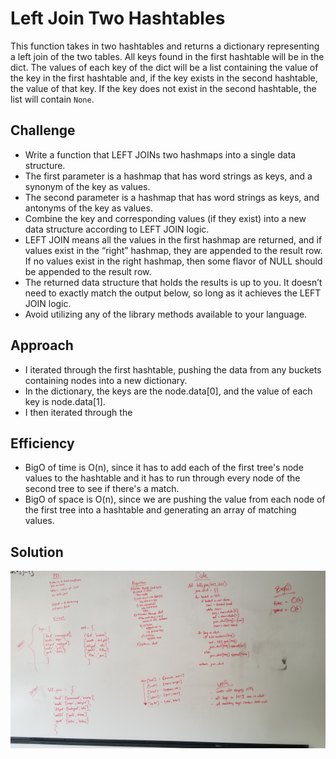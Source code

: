 # Left Join Two Hashtables
This function takes in two hashtables and returns a dictionary representing a left join of the two tables. All keys found in the first hashtable will be in the dict. The values of each key of the dict will be a list containing the value of the key in the first hashtable and, if the key exists in the second hashtable, the value of that key. If the key does not exist in the second hashtable, the list will contain `None`. 

## Challenge
- Write a function that LEFT JOINs two hashmaps into a single data structure.
- The first parameter is a hashmap that has word strings as keys, and a synonym of the key as values.
- The second parameter is a hashmap that has word strings as keys, and antonyms of the key as values.
- Combine the key and corresponding values (if they exist) into a new data structure according to LEFT JOIN logic.
- LEFT JOIN means all the values in the first hashmap are returned, and if values exist in the “right” hashmap, they are appended to the result row. If no values exist in the right hashmap, then some flavor of NULL should be appended to the result row.
- The returned data structure that holds the results is up to you. It doesn’t need to exactly match the output below, so long as it achieves the LEFT JOIN logic.
- Avoid utilizing any of the library methods available to your language.

## Approach
- I iterated through the first hashtable, pushing the data from any buckets containing nodes into a new dictionary.
- In the dictionary, the keys are the node.data[0], and the value of each key is node.data[1].
- I then iterated through the 

## Efficiency
- BigO of time is O(n), since it has to add each of the first tree's node values to the hashtable and it has to run through every node of the second tree to see if there's a match.
- BigO of space is O(n), since we are pushing the value from each node of the first tree into a hashtable and generating an array of matching values.

## Solution
![left_join image](../assets/left_join.jpg)